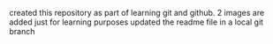 created this repository as part of learning git and github.
2 images are added just for learning purposes
updated the readme file in a local git branch

